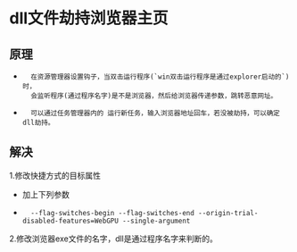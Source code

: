 # dll文件劫持浏览器主页
## 原理
* ```
    在资源管理器设置钩子，当双击运行程序(`win双击运行程序是通过explorer启动的`)时，
    会监听程序(通过程序名字)是不是浏览器，然后给浏览器传递参数，跳转恶意网址。

* ```
    可以通过任务管理器内的 运行新任务，输入浏览器地址回车，若没被劫持，可以确定dll劫持。
## 解决
1.修改快捷方式的目标属性
* 加上下列参数
* ```
    --flag-switches-begin --flag-switches-end --origin-trial-disabled-features=WebGPU --single-argument
2.修改浏览器exe文件的名字，dll是通过程序名字来判断的。